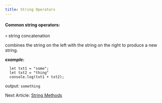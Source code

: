 ```yaml
---
title: String Operators
---
```


#### Common string operators:
`+` string concatenation

combines the string on the left with the string on the right to produce a new string.

___example:___
```
  let txt1 = "some";
  let txt2 = "thing"
  console.log(txt1 + txt2);
```
output: `something`

<div class="nextArticle">

Next Article: [String Methods](/Learning/11_methodsString/)
</div>
